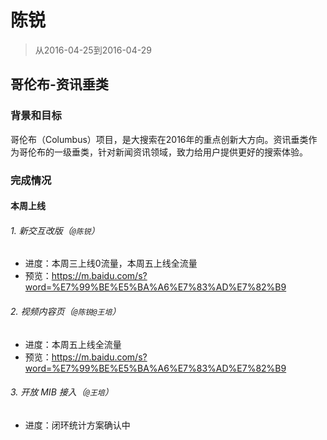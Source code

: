 # 陈锐

> 从2016-04-25到2016-04-29

## 哥伦布-资讯垂类

### 背景和目标
哥伦布（Columbus）项目，是大搜索在2016年的重点创新大方向。资讯垂类作为哥伦布的一级垂类，针对新闻资讯领域，致力给用户提供更好的搜索体验。

### 完成情况

#### 本周上线

###### 1. 新交互改版（`@陈锐`）
- 进度：本周三上线0流量，本周五上线全流量
- 预览：https://m.baidu.com/s?word=%E7%99%BE%E5%BA%A6%E7%83%AD%E7%82%B9


###### 2. 视频内容页（`@陈锐@王培`）
- 进度：本周五上线全流量
- 预览：https://m.baidu.com/s?word=%E7%99%BE%E5%BA%A6%E7%83%AD%E7%82%B9

###### 3. 开放 MIB 接入（`@王培`）
- 进度：闭环统计方案确认中

